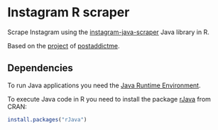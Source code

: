 Instagram R scraper
=========

Scrape Instagram using the [instagram-java-scraper](https://github.com/floresfdev/instagram-java-scraper) Java library in R.

Based on the [project](https://github.com/postaddictme/instagram-java-scraper) of [postaddictme](https://github.com/postaddictme).


## Dependencies

To run Java applications you need the [Java Runtime Environment](http://www.oracle.com/technetwork/java/javase/downloads/jre8-downloads-2133155.html).

To execute Java code in R you need to install the package [rJava](https://cran.r-project.org/web/packages/rJava/index.html) from CRAN:

```r
install.packages("rJava")
```
